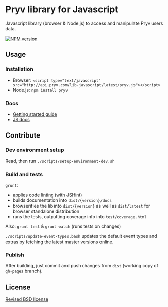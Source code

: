 # Pryv library for Javascript

Javascript library (browser & Node.js) to access and manipulate Pryv users data.

[![NPM version](https://badge.fury.io/js/pryv.png)](http://badge.fury.io/js/pryv)


## Usage

### Installation

- Browser: `<script type="text/javascript" src="http://api.pryv.com/lib-javascript/latest/pryv.js"></script>`
- Node.js: `npm install pryv`

### Docs

- [Getting started guide](http://pryv.github.io/getting-started/javascript/)
- [JS docs](http://pryv.github.io/lib-javascript/latest/docs/)


## Contribute

### Dev environment setup

Read, then run `./scripts/setup-environment-dev.sh`

### Build and tests

`grunt`:

- applies code linting (with JSHint)
- builds documentation into `dist/{version}/docs`
- browserifies the lib into `dist/{version}` as well as `dist/latest` for browser standalone distribution
- runs the tests, outputting coverage info into `test/coverage.html`

Also: `grunt test` & `grunt watch` (runs tests on changes)

`./scripts/update-event-types.bash` updates the default event types and extras by fetching the latest master versions online.

### Publish

After building, just commit and push changes from `dist` (working copy of `gh-pages` branch).


## License

[Revised BSD license](https://github.com/pryv/documents/blob/master/license-bsd-revised.md)
